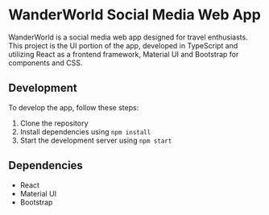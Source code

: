 # WanderWorld Social Media Web App

WanderWorld is a social media web app designed for travel enthusiasts. This project is the UI portion of the app, developed in TypeScript and utilizing React as a frontend framework, Material UI and Bootstrap for components and CSS.

## Development

To develop the app, follow these steps:

1. Clone the repository
2. Install dependencies using `npm install`
3. Start the development server using `npm start`

## Dependencies

- React
- Material UI
- Bootstrap
